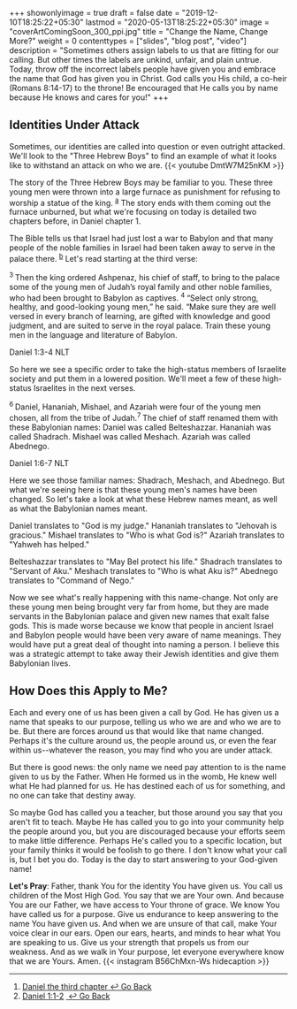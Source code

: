 +++
showonlyimage = true
draft = false
date = "2019-12-10T18:25:22+05:30"
lastmod = "2020-05-13T18:25:22+05:30"
image = "coverArtComingSoon_300_ppi.jpg"
title = "Change the Name, Change More?"
weight = 0
contenttypes = ["slides", "blog post", "video"]
description = "Sometimes others assign labels to us that are fitting for our calling. But other times the labels are unkind, unfair, and plain untrue. Today, throw off the incorrect labels people have given you and embrace the name that God has given you in Christ. God calls you His child, a co-heir (Romans 8:14-17) to the throne! Be encouraged that He calls you by name because He knows and cares for you!"
+++

## Identities Under Attack
Sometimes, our identities are called into question or even outright attacked. We'll look to the "Three Hebrew Boys" to find an example of what it looks like to withstand an attack on who we are.
{{< youtube DmtW7M25nKM >}}

The story of the Three Hebrew Boys may be familiar to you. These three young men were thrown into a large furnace as punishment for refusing to worship a statue of the king. <sup><a class="footnote-reference" id='footnote-a-reference' href='#footnote-a'>a</a></sup> The story ends with them coming out the furnace unburned, but what we're focusing on today is detailed two chapters before, in Daniel chapter 1.

The Bible tells us that Israel had just lost a war to Babylon and that many people of the noble families in Israel had been taken away to serve in the palace there. <sup><a class='footnote-reference' id='footnote-b-reference' href='#footnote-b'>b</a></sup> Let's read starting at the third verse:

<div class="bible-text">
  <sup class="versenum">3&nbsp;</sup>Then the king ordered Ashpenaz, his chief of staff, to bring to the palace some of the young men of Judah’s royal family and other noble families, who had been brought to Babylon as captives. <sup class="versenum">4&nbsp;</sup>“Select only strong, healthy, and good-looking young men,” he said. “Make sure they are well versed in every branch of learning, are gifted with knowledge and good judgment, and are suited to serve in the royal palace. Train these young men in the language and literature of Babylon.
  <p class="bible-reference">Daniel 1:3-4 NLT</p>

</div>

So here we see a specific order to take the high-status members of Israelite society and put them in a lowered position. We'll meet a few of these high-status Israelites in the next verses.

<div class="bible-text">
  <sup class="versenum">6&nbsp;</sup>Daniel, Hananiah, Mishael, and Azariah were four of the young men chosen, all from the tribe of Judah.<sup class="versenum">7&nbsp;</sup>The chief of staff renamed them with these Babylonian names: Daniel was called Belteshazzar. Hananiah was called Shadrach. Mishael was called Meshach. Azariah was called
  Abednego.
  <p class="bible-reference">Daniel 1:6-7 NLT</p>
</div>

Here we see those familiar names: Shadrach, Meshach, and Abednego. But what we're seeing here is that these young men's names have been changed. So let's take a look at what these Hebrew names meant, as well as what the Babylonian names meant.

Daniel translates to "God is my judge." Hananiah translates to "Jehovah is gracious." Mishael translates to "Who is what God is?" Azariah translates to "Yahweh has helped."

Belteshazzar translates to "May Bel protect his life." Shadrach translates to "Servant of Aku." Meshach translates to "Who is what Aku is?" Abednego translates to "Command of Nego."

Now we see what's really happening with this name-change. Not only are these young men being brought very far from home, but they are made servants in the Babylonian palace and given new names that exalt false gods. This is made worse because we know that people in ancient Israel and Babylon people would have been very aware of name meanings. They would have
put a great deal of thought into naming a person. I believe this was a strategic attempt to take away their Jewish identities and give them Babylonian lives.

## How Does this Apply to Me?
Each and every one of us has been given a call by God. He has given us a name that speaks to our purpose, telling us who we are and who we are to be. But there are forces around us that would like that name changed. Perhaps it's the culture around us, the people around us, or even the fear within us--whatever the reason, you may find who you are under attack.

But there is good news: the only name we need pay attention to is the name given to us by the Father. When He formed us in the womb, He knew well what He had planned for us. He has destined each of us for something, and no one can take that
destiny away.

So maybe God has called you a teacher, but those around you say that you aren't fit to teach. Maybe He has called you to go into your community help the people around you, but you are discouraged because your efforts seem to make little difference. Perhaps He's called you to a specific location, but your family thinks it would be foolish to go there. I don't know what your call is, but I bet you do. Today is the day to start answering to your God-given name!

**Let's Pray**: Father, thank You for the identity You have given us. You call us children of the Most High God. You say that we are Your own. And because You are our Father, we have access to Your throne of grace. We know You have called us for a purpose. Give us endurance to keep answering to the name You have given us. And when we are unsure of that call, make Your voice clear in our ears. Open our ears, hearts, and minds to hear what You are speaking to us. Give us your strength that propels us from our weakness. And as we walk in Your purpose, let everyone everywhere know that we are
Yours. Amen.
{{< instagram B56ChMxn-Ws hidecaption >}}

<hr />
<ol class='footnotes' id='footnotes'>
  <li class="footnote" id='footnote-a'><a target="_blank"
      href="https://www.biblegateway.com/passage/?search=Daniel%203&version=NIV">Daniel the third chapter</a><a
      class="go-back-link" href='#footnote-a-reference'>&nbsp;&#8617;&nbsp;Go Back</a></li>
  <li class='footnote' id='footnote-b'><a target="_blank" href="https://www.biblegateway.com/passage/?search=Daniel+1%3A1-2&version=NIV">Daniel 1:1-2</a>&nbsp;<a class='go-back-link'
      href='#footnote-a-reference'>&nbsp;&#8617;&nbsp;Go Back</a></li>
</ol>
